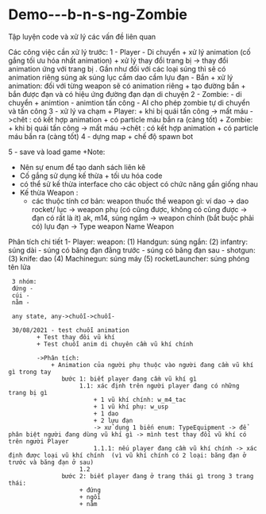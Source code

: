 # Demo---b-n-s-ng-Zombie
Tập luyện code và xử lý các vấn đề liên quan


Các công việc cần xử lý trước:
 1 - Player
	- Di chuyển
		+ xử lý animation (cố gắng tối ưu hóa nhất animation)
			+ xử lý thay đổi trang bị -> thay đổi animation ứng với trang bị
				. Gần như đối với các loại súng thì sẽ có animation riêng
						súng ak
						súng lục
						cầm dao
						cầm lựu đạn
	- Bắn
		+ xử lý animation: đối với từng weapon sẽ có animation riêng
		+ tạo đường bắn
		+ bắn được đạn và có hiệu ứng đường đạn dạn di chuyện
 2 - Zombie:
	- di chuyển + animtion
	- animtion tấn công
	- AI cho phép zombie tự di chuyển và tấn công
 3 - xử lý va chạm
	+ Player:
		+ khi bị quái tấn công -> mất máu ->chêt : có kết hợp animation + có particle máu bắn ra (càng tốt)
	+ Zombie:
		+ khi bị quái tấn công -> mất máu ->chêt : có kết hợp animation + có particle máu bắn ra (càng tốt)
 4 - dựng map + chế độ spawn bot
 
 5 - save và load game
+Note:
  - Nên sự enum để tạo danh sách liên kê
  - Cố gắng sử dụng kế thừa + tối ưu hóa code
  - có thể sử kế thừa interface cho các object có chức năng gần giống nhau
  - Kế thừa Weapon : 
     + các thuộc tính cơ bản: 	weapon thuốc thể weapon gì: ví dao -> dao
															 rocket/ lục -> weapon phụ (có cũng được, không có cũng được -> đạn có rất là ít)
															 ak, m14, súng ngắm -> weapon chính (bắt buộc phải có)
															 lựu đạn ->
			Type weapon
			Name Weapon
			
			
			
Phân tích chi tiết
1- Player:
	weapon:
	 (1) Handgun: súng ngắn:
	 (2) infantry: súng dài
			- súng có băng đạn đằng trước
			- súng có băng đạn sau
			- shotgun: 
	 (3) knife: dao
	 (4) Machinegun: súng máy
	 (5) rocketLauncher: súng phóng tên lửa
	 
	 
	 3 nhóm:
	 đứng -
	 cúi - 
	 nằm - 
	 
	 any state, any->chuỗi->chuỗi-
	 
	 30/08/2021 - test chuỗi animation
			+ Test thay đôi vũ khí
			+ Test chuỗi anim di chuyên cầm vũ khí chính
			
			->Phân tích:
				+ Animation của người phụ thuộc vào người đang cầm vũ khí gì trong tay
				   bước 1: biết player đang cầm vũ khí gì
						1.1: xác định trên người player đang có những trang bị gì
							+ 1 vũ khí chính: w_m4_tac
							+ 1 vũ khí phụ: w_usp
							+ 1 dao
							+ 2 lựu đạn
							-> xử dụng 1 biến enum: TypeEquipment -> để phân biệt người đang dùng vũ khí gì -> mình test thay đổi vũ khí có trên người Player
						    1.1.1: nếu player đang cầm vũ khí chính -> xác định được loại vũ khí chính  (vì vũ khí chính có 2 loại: băng đạn ở trước và băng đạn ở sau)
						1.2
				   bước 2: biết player đang ở trang thái gì trong 3 trang thái:
						+ đứng
						+ ngồi
						+ nằm
